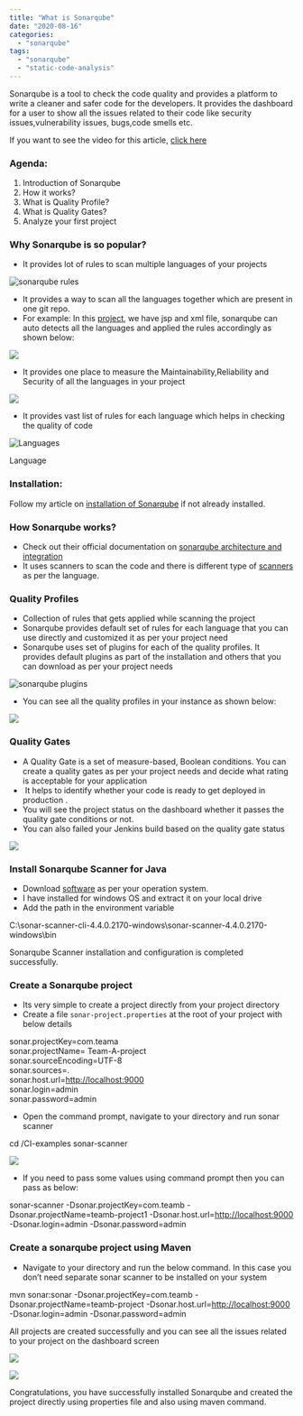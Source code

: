 ```yaml
---
title: "What is Sonarqube"
date: "2020-08-16"
categories: 
  - "sonarqube"
tags: 
  - "sonarqube"
  - "static-code-analysis"
---
```


Sonarqube is a tool to check the code quality and provides a platform to write a cleaner and safer code for the developers. It provides the dashboard for a user to show all the issues related to their code like security issues,vulnerability issues, bugs,code smells etc.

If you want to see the video for this article, [click here](https://youtu.be/UlyMd2Dqcbw)

### Agenda:

1. Introduction of Sonarqube
2. How it works?
3. What is Quality Profile?
4. What is Quality Gates?
5. Analyze your first project

### **Why Sonarqube is so popular?**

- It provides lot of rules to scan multiple languages of your projects

![sonarqube rules](https://cdn-images-1.medium.com/max/800/1*2Ezz9NUpKGPOJ2Pc9shStQ.png)

- It provides a way to scan all the languages together which are present in one git repo.
- For example: In this [project](https://github.com/devops4solutions/CI-usingAnsible), we have jsp and xml file, sonarqube can auto detects all the languages and applied the rules accordingly as shown below:

![](https://cdn-images-1.medium.com/max/800/1*Xdt3tTF7PkiIwCSLJMxY_w.png)

- It provides one place to measure the Maintainability,Reliability and Security of all the languages in your project

![](https://cdn-images-1.medium.com/max/800/1*MdYkdkT6cQvhz8AwkVYt6A.png)

- It provides vast list of rules for each language which helps in checking the quality of code

![Languages](https://cdn-images-1.medium.com/max/800/1*qhLVdX1JclZYr_fEwHOHsQ.png)

Language

### **Installation**:

Follow my article on [installation of Sonarqube](https://devops4solutions.com/sonarqube-installation-windows/) if not already installed.

### **How Sonarqube works?**

- Check out their official documentation on [sonarqube architecture and integration](https://docs.sonarqube.org/latest/architecture/architecture-integration/)
- It uses scanners to scan the code and there is different type of [scanners](https://docs.sonarqube.org/latest/analysis/scan/sonarscanner/) as per the language.

### **Quality Profiles**

- Collection of rules that gets applied while scanning the project
- Sonarqube provides default set of rules for each language that you can use directly and customized it as per your project need
- Sonarqube uses set of plugins for each of the quality profiles. It provides default plugins as part of the installation and others that you can download as per your project needs

![sonarqube plugins](https://cdn-images-1.medium.com/max/800/1*B8RlSGYSaGWrOZqhHJkW1g.png)

- You can see all the quality profiles in your instance as shown below:

![](https://cdn-images-1.medium.com/max/800/1*MZL5bUXCz2r2hru1hpjvQw.png)

### **Quality Gates**

- A Quality Gate is a set of measure-based, Boolean conditions. You can create a quality gates as per your project needs and decide what rating is acceptable for your application
-  It helps to identify whether your code is ready to get deployed in production . 
- You will see the project status on the dashboard whether it passes the quality gate conditions or not.
- You can also failed your Jenkins build based on the quality gate status

![](https://cdn-images-1.medium.com/max/800/1*cXM9EfiFhqcQKi6Ne7uJiw.png)

### **Install Sonarqube Scanner for Java**

- Download [software](https://docs.sonarqube.org/latest/analysis/scan/sonarscanner/) as per your operation system. 
- I have installed for windows OS and extract it on your local drive
- Add the path in the environment variable

C:\\sonar-scanner-cli-4.4.0.2170-windows\\sonar-scanner-4.4.0.2170-windows\\bin

Sonarqube Scanner installation and configuration is completed successfully.

### **Create a Sonarqube project**

- Its very simple to create a project directly from your project directory
- Create a file `sonar-project.properties` at the root of your project with below details

sonar.projectKey=com.teama  
sonar.projectName= Team-A-project  
sonar.sourceEncoding=UTF-8  
sonar.sources=.  
sonar.host.url=[http://localhost:9000](http://localhost:9000)   
sonar.login=admin   
sonar.password=admin

- Open the command prompt, navigate to your directory and run sonar scanner

cd /CI-examples
sonar-scanner

![](https://cdn-images-1.medium.com/max/800/1*0pgoaHQCZ1taNbLXWOhr0g.png)

- If you need to pass some values using command prompt then you can pass as below:

sonar-scanner -Dsonar.projectKey=com.teamb -Dsonar.projectName=teamb-project1 -Dsonar.host.url=[http://localhost:9000](http://localhost:9000)  -Dsonar.login=admin -Dsonar.password=admin

### **Create a sonarqube project using Maven**

- Navigate to your directory and run the below command. In this case you don’t need separate sonar scanner to be installed on your system

mvn sonar:sonar -Dsonar.projectKey=com.teamb -Dsonar.projectName=teamb-project -Dsonar.host.url=[http://localhost:9000](http://localhost:9000)  -Dsonar.login=admin -Dsonar.password=admin  

All projects are created successfully and you can see all the issues related to your project on the dashboard screen

![](https://cdn-images-1.medium.com/max/800/1*R6mphU-Rxk62_ajnnk5xOQ.png)

![](https://cdn-images-1.medium.com/max/800/1*4N0z3nenLBzKWNemPlTsNA.png)

Congratulations, you have successfully installed Sonarqube and created the project directly using properties file and also using maven command.
